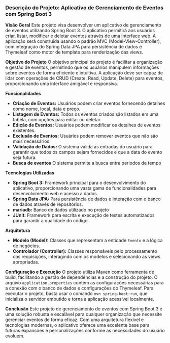 ### Descrição do Projeto: Aplicativo de Gerenciamento de Eventos com Spring Boot 3

**Visão Geral**
Este projeto visa desenvolver um aplicativo de gerenciamento de eventos utilizando Spring Boot 3. O aplicativo permitirá aos usuários criar, listar, modificar e deletar eventos através de uma interface web. A aplicação será construída usando o padrão MVC (Model-View-Controller), com integração do Spring Data JPA para persistência de dados e Thymeleaf como motor de template para renderização das views.

**Objetivo do Projeto**
O objetivo principal do projeto é facilitar a organização e gestão de eventos, permitindo que os usuários manipulem informações sobre eventos de forma eficiente e intuitiva. A aplicação deve ser capaz de lidar com operações de CRUD (Create, Read, Update, Delete) para eventos, proporcionando uma interface amigável e responsiva.

**Funcionalidades**
- **Criação de Eventos:** Usuários podem criar eventos fornecendo detalhes como nome, local, data e preço.
- **Listagem de Eventos:** Todos os eventos criados são listados em uma tabela, com opções para editar ou deletar.
- **Edição de Eventos:** Usuários podem modificar os detalhes de eventos existentes.
- **Exclusão de Eventos:** Usuários podem remover eventos que não são mais necessários.
- **Validação de Dados:** O sistema valida as entradas do usuário para garantir que todos os campos sejam fornecidos e que a data do evento seja futura.
- **Busca de eventos** O sistema permite a busca entre periodos de tempo 

**Tecnologias Utilizadas**
- **Spring Boot 3:** Framework principal para o desenvolvimento do aplicativo, proporcionando uma vasta gama de funcionalidades para desenvolvimento web e acesso a dados.
- **Spring Data JPA:** Para persistência de dados e interação com o banco de dados através de repositórios.
- **mariadb:** Banco de dados utilizado no projeto
- **JUnit:** Framework para escrita e execução de testes automatizados para garantir a qualidade do código.

**Arquitetura**
- **Modelo (Model):** Classes que representam a entidade `Evento` e a lógica de negócios.
- **Controlador (Controller):** Classes responsáveis pelo processamento das requisições, interagindo com os modelos e selecionando as views apropriadas.

**Configuração e Execução**
O projeto utiliza Maven como ferramenta de build, facilitando a gestão de dependências e a construção do projeto. O arquivo `application.properties` contém as configurações necessárias para a conexão com o banco de dados e configurações do Thymeleaf. Para executar o projeto, basta usar o comando `mvn spring-boot:run`, que inicializa o servidor embutido e torna a aplicação acessível localmente.

**Conclusão**
Este projeto de gerenciamento de eventos com Spring Boot 3 é uma solução robusta e escalável para qualquer organização que necessite gerenciar eventos de forma eficaz. Com uma arquitetura flexível e tecnologias modernas, o aplicativo oferece uma excelente base para futuras expansões e personalizações conforme as necessidades do usuário evoluem.